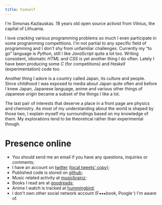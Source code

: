 ```yaml
---
title: himself
---
```


<section id="name-age-loc">

I'm Simonas Kazlauskas. <span id="age">18</span> years old open source activist
from Vilnius, the capital of Lithuania.

</section>
<section id="interests-programming">

I love cracking various programming problems so much I even participate in
some programming competitions. I'm not partial to any specific field of
programming and I don't shy from unfamiliar challenges. Currently my “to go”
language is *Python*, still I like *JavaScript* quite a lot too. Writing
consistent, idiomatic *HTML* and *CSS* is yet another thing I do often. Lately
I have been producing some *C* (for competitions) and *Haskell*
(experimentation) code too.

</section>
<section id="interests-japan">

Another thing I adore is a country called Japan, its culture and people.
Since childhood I was exposed to media about Japan quite often and
before I knew Japan, Japanese language, anime and various other things of
Japanese origin became a subset of the things I like a lot.

</section>
<section id="interests-natsci">

The last pair of interests that deserve a place in a front page are
physics and chemistry. As most of my understanding about the world is shaped
by those two, I explain myself my surroundings based on my knowledge of them.
My explorations tend to be theoretical rather than experimental though.

</section>

# Presence online

* You should send me an <a id="email">email</a> if you have any questions,
  inquiries or comments;
* I have an account on [twitter][twitter] ([local tweets' copy][tweets_local]);
* Published code is stored on [github][github];
* Music related activity at [musicbrainz][musicbrainz];
* Books I read are at [goodreads][goodreads];
* Anime I watch is tracked at [hummingbird][hummingbird];
* I don't own other social network account (F⁕⁕⁕book, Poogle⁻) I'm
  aware of.

[github]: https://github.com/nagisa/
[twitter]: https://twitter.com/simukis/
[musicbrainz]: https://musicbrainz.org/user/nagisa/
[goodreads]: https://goodreads.com/simukis/
[hummingbird]: http://hummingbird.me/users/nagisa/watchlist
[tweets_local]: /data/tweets/
